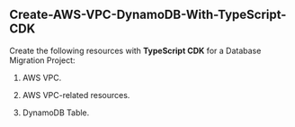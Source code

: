 ## Create-AWS-VPC-DynamoDB-With-TypeScript-CDK

Create the following resources with **TypeScript CDK** for a Database Migration Project:

1) AWS VPC.    

2) AWS VPC-related resources.                                                                                
                                                                                                           
3) DynamoDB Table.  
